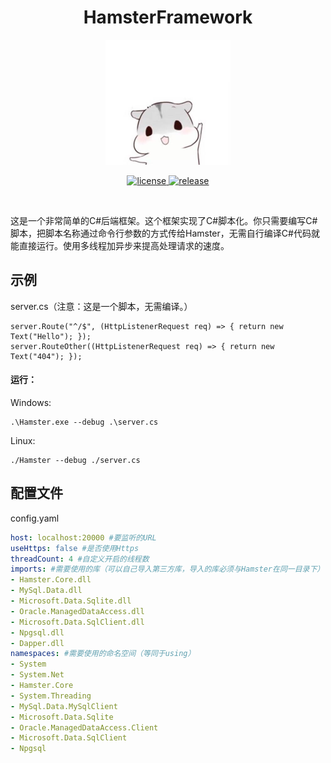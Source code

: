 <div align="center">
  
  # HamsterFramework
  
</div>

<p align="center">
  <img src="https://github.com/lipeilin2006/HamsterFramework/blob/main/Hamster.jpeg" width="200" height="200" alt="icon"/>
</p>

<p align="center">
  <a href="https://raw.githubusercontent.com/lipeilin2006/HamsterFramework/main/LICENSE">
    <img src="https://img.shields.io/github/license/lipeilin2006/HamsterFramework" alt="license">
  </a>
  <a href="https://github.com/lipeilin2006/HamsterFramework/releases">
    <img src="https://img.shields.io/github/v/release/lipeilin2006/HamsterFramework?color=blueviolet&include_prereleases" alt="release">
  </a>
</p>

<br />

这是一个非常简单的C#后端框架。这个框架实现了C#脚本化。你只需要编写C#脚本，把脚本名称通过命令行参数的方式传给Hamster，无需自行编译C#代码就能直接运行。使用多线程加异步来提高处理请求的速度。
## 示例
server.cs（注意：这是一个脚本，无需编译。）
```CSharp
server.Route("^/$", (HttpListenerRequest req) => { return new Text("Hello"); });
server.RouteOther((HttpListenerRequest req) => { return new Text("404"); });
```
#### 运行：
Windows:
```
.\Hamster.exe --debug .\server.cs
```
Linux:
```
./Hamster --debug ./server.cs
```
## 配置文件
config.yaml
```YAML
host: localhost:20000 #要监听的URL
useHttps: false #是否使用Https
threadCount: 4 #自定义开启的线程数
imports: #需要使用的库（可以自己导入第三方库，导入的库必须与Hamster在同一目录下）
- Hamster.Core.dll
- MySql.Data.dll
- Microsoft.Data.Sqlite.dll
- Oracle.ManagedDataAccess.dll
- Microsoft.Data.SqlClient.dll
- Npgsql.dll
- Dapper.dll
namespaces: #需要使用的命名空间（等同于using）
- System
- System.Net
- Hamster.Core
- System.Threading
- MySql.Data.MySqlClient
- Microsoft.Data.Sqlite
- Oracle.ManagedDataAccess.Client
- Microsoft.Data.SqlClient
- Npgsql
```
